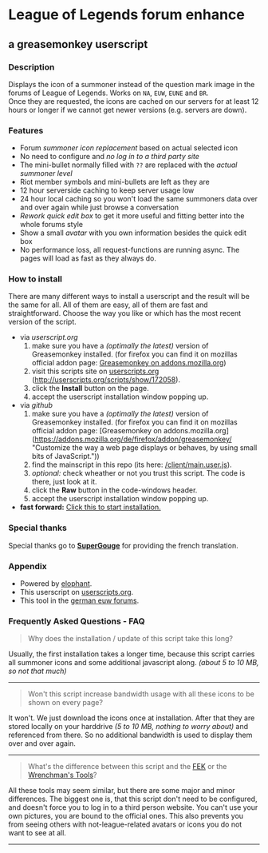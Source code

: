# League of Legends forum enhance
## a greasemonkey userscript

### Description

Displays the icon of a summoner instead of the question mark image in the forums of League of Legends. Works on `NA`, `EUW`, `EUNE` and `BR`.  
Once they are requested, the icons are cached on our servers for at least 12 hours or longer if we cannot get newer versions (e.g. servers are down).


### Features

- Forum *summoner icon replacement* based on actual selected icon
- No need to configure and *no log in to a third party site*
- The mini-bullet normally filled with `??` are replaced with the *actual summoner level*
- Riot member symbols and mini-bullets are left as they are
- 12 hour serverside caching to keep server usage low
- 24 hour local caching so you won't load the same summoners data over and over again while just browse a conversation
- *Rework quick edit box* to get it more useful and fitting better into the whole forums style
- Show a small *avatar* with you own information besides the quick edit box
- No performance loss, all request-functions are running async. The pages will load as fast as they always do.


### How to install

There are many different ways to install a userscript and the result will be the same for all.
All of them are easy, all of them are fast and straightforward.
Choose the way you like or which has the most recent version of the script.

- via *userscript.org*
  1. make sure you have a *(optimally the latest)* version of Greasemonkey installed. (for firefox you can find it on mozillas official addon page: [Greasemonkey on addons.mozilla.org](https://addons.mozilla.org/de/firefox/addon/greasemonkey/ "Customize the way a web page displays or behaves, by using small bits of JavaScript."))
  1. visit this scripts site on [userscripts.org](http://userscripts.org/scripts/show/172058 "LoL Forum Enhance on userscripts.org") (http://userscripts.org/scripts/show/172058).
  1. click the **Install** button on the page.
  1. accept the userscript installation window popping up.
- via *github*
  1. make sure you have a *(optimally the latest)* version of Greasemonkey installed. (for firefox you can find it on mozillas official addon page: [Greasemonkey on addons.mozilla.org] (https://addons.mozilla.org/de/firefox/addon/greasemonkey/ "Customize the way a web page displays or behaves, by using small bits of JavaScript."))
  1. find the mainscript in this repo (its here: [/client/main.user.js](https://github.com/philippwiddra/lol-forum-enhance/blob/master/client/main.user.js "LoL Forum Enhance on github")).
  1. *optional:* check wheather or not you trust this script. The code is there, just look at it.
  1. click the **Raw** button in the code-windows header.
  1. accept the userscript installation window popping up.
- **fast forward:** [Click this to start installation.](https://raw.github.com/philippwiddra/lol-forum-enhance/master/client/main.user.js "Install LoL Forum Enhance via github")


### Special thanks

Special thanks go to [**SuperGouge**](https://github.com/SuperGouge) for providing the french translation.

### Appendix

- Powered by [elophant](http://www.elophant.com/ "LoL Champion and Summoner Stats").
- This userscript on [userscripts.org](http://userscripts.org/scripts/show/172058 "LoL Forum Enhance for Greasemonkey").
- This tool in the [german euw forums](http://euw.leagueoflegends.com/board/showthread.php?p=12498364 "Lol Forum Enhance on german League EUW forums").


### Frequently Asked Questions - FAQ

> Why does the installation / update of this script take this long?

Usually, the first installation takes a longer time, because this script carries all summoner icons and some additional javascript along. *(about 5 to 10 MB, so not that much)*

---

> Won't this script increase bandwidth usage with all these icons to be shown on every page?

It won't. We just download the icons once at installation. After that they are stored locally on your harddrive *(5 to 10 MB, nothing to worry about)* and referenced from there. So no additional bandwidth is used to display them over and over again.

---

> What's the difference between this script and the [FEK](http://fek.worreh.com/ "Forum Enhancer Kit") or the [Wrenchman's Tools](http://tools.wrenchbox.de/ "Wrenchman's Tools - Avatars")?

All these tools may seem similar, but there are some major and minor differences. The biggest one is, that this script don't need to be configured, and doesn't force you to log in to a third person website. You can't use your own pictures, you are bound to the official ones. This also prevents you from seeing others with not-league-related avatars or icons you do not want to see at all.

---